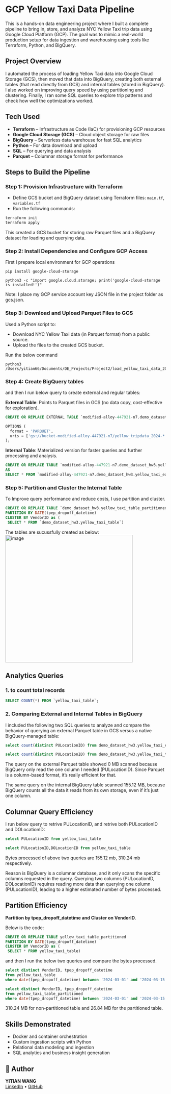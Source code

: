 # GCP Yellow Taxi Data Pipeline

This is a hands-on data engineering project where I built a complete pipeline to bring in, store, and analyze NYC Yellow Taxi trip data using Google Cloud Platform (GCP). The goal was to mimic a real-world production setup for data ingestion and warehousing using tools like Terraform, Python, and BigQuery.

## Project Overview

I automated the process of loading Yellow Taxi data into Google Cloud Storage (GCS), then moved that data into BigQuery, creating both external tables (that read directly from GCS) and internal tables (stored in BigQuery). I also worked on improving query speed by using partitioning and clustering. Finally, I ran some SQL queries to explore trip patterns and check how well the optimizations worked.

## Tech Used

- **Terraform** – Infrastructure as Code (IaC) for provisioning GCP resources
- **Google Cloud Storage (GCS)** – Cloud object storage for raw files
- **BigQuery** – Serverless data warehouse for fast SQL analytics
- **Python** – For data download and upload
- **SQL** – For querying and data analysis
- **Parquet** – Columnar storage format for performance


## Steps to Build the Pipeline

### Step 1: Provision Infrastructure with Terraform

- Define GCS bucket and BigQuery dataset using Terraform files: `main.tf`, `variables.tf`
- Run the following commands:

```bash
terraform init
terraform apply
```
This created a GCS bucket for storing raw Parquet files and a BigQuery dataset for loading and querying data.

### Step 2: Install Dependencies and Configure GCP Access

First I prepare local environment for GCP operations
```ssh
pip install google-cloud-storage
```

```ssh
python3 -c "import google.cloud.storage; print('google-cloud-storage is installed!')"
```

Note: I place my GCP service account key JSON file in the project folder as gcs.json. 

### Step 3: Download and Upload Parquet Files to GCS
Used a Python script to:
- Download NYC Yellow Taxi data (in Parquet format) from a public source.
- Upload the files to the created GCS bucket.

Run the below command
```ssh
python3 /Users/yitian66/Documents/DE_Projects/Project2/load_yellow_taxi_data_2024.py
```

### Step 4: Create BigQuery tables
and then I run below query to create external and regular tables:

**External Table**: Points to Parquet files in GCS (no data copy, cost-effective for exploration).
```sql
CREATE OR REPLACE EXTERNAL TABLE `modified-alloy-447921-n7.demo_dataset_hw3.yellow_taxi_external`

OPTIONS (
  format = 'PARQUET',
  uris = ['gs://bucket-modified-alloy-447921-n7/yellow_tripdata_2024-*.parquet']
);
```

**Internal Table**: Materialized version for faster queries and further processing and analysis.
```sql
CREATE OR REPLACE TABLE `modified-alloy-447921-n7.demo_dataset_hw3.yellow_taxi_table`
AS
SELECT * FROM `modified-alloy-447921-n7.demo_dataset_hw3.yellow_taxi_external`;
```

### Step 5: Partition and Cluster the Internal Table
To Improve query performance and reduce costs, I use partition and cluster. 

```sql
CREATE OR REPLACE TABLE `demo_dataset_hw3.yellow_taxi_table_partitioned`
PARTITION BY DATE(tpep_dropoff_datetime)
CLUSTER BY VendorID as (
 SELECT * FROM `demo_dataset_hw3.yellow_taxi_table`)
```

The tables are sucussfully created as below: 
<img src="https://github.com/user-attachments/assets/f75131bf-b46b-4d96-93b2-85663d64f41d" alt="image" width="400">


## Analytics Queries

### 1. to count total records
```sql
SELECT COUNT(*) FROM `yellow_taxi_table`;
```

### 2. Comparing External and Internal Tables in BigQuery
I included the following two SQL queries to analyze and compare the behavior of querying an external Parquet table in GCS versus a native BigQuery-managed table:

```sql
select count(distinct PULocationID) from demo_dataset_hw3.yellow_taxi_external
```
```sql
select count(distinct PULocationID) from demo_dataset_hw3.yellow_taxi_table
```
The query on the external Parquet table showed 0 MB scanned because BigQuery only read the one column I needed (PULocationID). Since Parquet is a column-based format, it’s really efficient for that.

The same query on the internal BigQuery table scanned 155.12 MB, because BigQuery counts all the data it reads from its own storage, even if it’s just one column.


## Columnar Query Efficiency
I run below query to retrive PULocationID, and retrive both PULocationID and DOLocationID:

```sql
select PULocationID from yellow_taxi_table
```

```sql
select PULocationID,DOLocationID from yellow_taxi_table
```
Bytes processed of above two queries are 155.12 mb, 310.24 mb respectively. 

Reason is BigQuery is a columnar database, and it only scans the specific columns requested in the query. Querying two columns (PULocationID, DOLocationID) requires reading more data than querying one column (PULocationID), leading to a higher estimated number of bytes processed.

## Partition Efficiency

**Partition by tpep_dropoff_datetime and Cluster on VendorID**. 

Below is the code:

```sql
CREATE OR REPLACE TABLE yellow_taxi_table_partitioned
PARTITION BY DATE(tpep_dropoff_datetime)
CLUSTER BY VendorID as (
 SELECT * FROM yellow_taxi_table)
```

and then I run the below two queries and compare the bytes processed. 

```sql
select distinct VendorID, tpep_dropoff_datetime
from yellow_taxi_table
where date(tpep_dropoff_datetime) between '2024-03-01' and '2024-03-15'
```

```sql
select distinct VendorID, tpep_dropoff_datetime
from yellow_taxi_table_partitioned
where date(tpep_dropoff_datetime) between '2024-03-01' and '2024-03-15'
```

310.24 MB for non-partitioned table and 26.84 MB for the partitioned table.

## Skills Demonstrated

- Docker and container orchestration
- Custom ingestion scripts with Python
- Relational data modeling and ingestion
- SQL analytics and business insight generation

## 👤 Author

**YITIAN WANG**  
[LinkedIn](www.linkedin.com/in/yitian-w-de) • [GitHub](https://github.com/scarlett-de)


